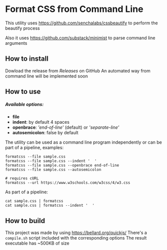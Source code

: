 # Format CSS from Command Line

This utility uses https://github.com/senchalabs/cssbeautify to perform the beautify process

Also it uses https://github.com/substack/minimist to parse command line arguments

## How to install

Dowload the release from *Releases* on GitHub
An automated way from command line will be implemented soon

## How to use

##### Available options:
- **file**
- **indent**: by default 4 spaces
- **openbrace**: _'end-of-line'_ (default) or _'separate-line'_
- **autosemicolon**: false by default

The utility can be used as a command line program independently or can be part of a pipeline, examples:
```
formatcss --file sample.css
formatcss --file sample.css --indent '  '
formatcss --file sample.css --openbrace end-of-line
formatcss --file sample.css --autosemicolon

# requires cURL
formatcss --url https://www.w3schools.com/w3css/4/w3.css
```
As part of a pipeline:
```
cat sample.css | formatcss
cat sample.css | formatcss --indent '  '
```

## How to build

This project was made by using https://bellard.org/quickjs/
There's a `compile.sh` script included with the corresponding options
The result executable has ~500KB of size
